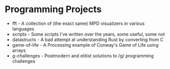 # Programming Projects

- fft - A collection of (the exact same) MPD visualizers in various languages
- scripts - Some scripts I've written over the years, some useful, some not
- datastructs - A bad attempt at understanding Rust by converting from C
- game-of-life - A Processing example of Conway's Game of Life using arrays
- g-challenges - Postmodern and elitist solutions to /g/ programming challenges
